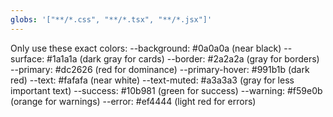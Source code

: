 ```yaml
---
globs: '["**/*.css", "**/*.tsx", "**/*.jsx"]'
---
```


Only use these exact colors:
--background: #0a0a0a (near black)
--surface: #1a1a1a (dark gray for cards)
--border: #2a2a2a (gray for borders)
--primary: #dc2626 (red for dominance)
--primary-hover: #991b1b (dark red)
--text: #fafafa (near white)
--text-muted: #a3a3a3 (gray for less important text)
--success: #10b981 (green for success)
--warning: #f59e0b (orange for warnings)
--error: #ef4444 (light red for errors)